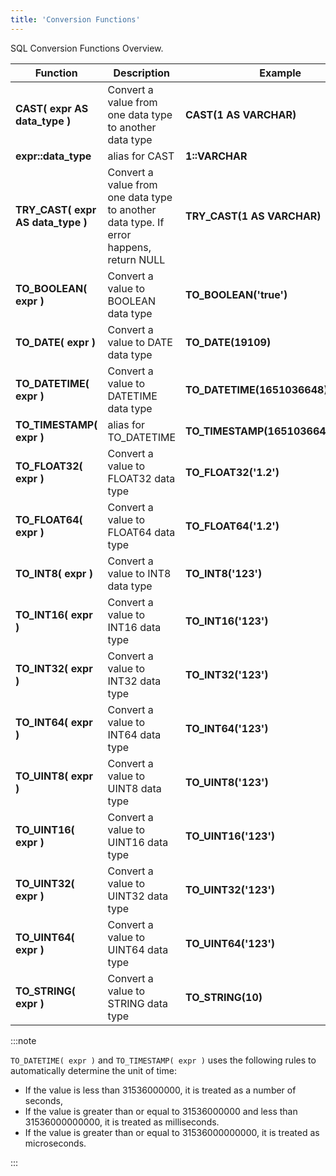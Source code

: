```yaml
---
title: 'Conversion Functions'
---
```


SQL Conversion Functions Overview.

| Function                          | Description                                                                            | Example                            | Result                     |
|-----------------------------------|----------------------------------------------------------------------------------------|------------------------------------|----------------------------|
| **CAST( expr AS data_type )**     | Convert a value from one data type to another data type                                | **CAST(1 AS VARCHAR)**             | 1                          |
| **expr::data_type**               | alias for CAST                                                                         | **1::VARCHAR**                     | 1                          |
| **TRY_CAST( expr AS data_type )** | Convert a value from one data type to another data type. If error happens, return NULL | **TRY_CAST(1 AS VARCHAR)**         | 1                          |
| **TO_BOOLEAN( expr )**            | Convert a value to BOOLEAN data type                                                   | **TO_BOOLEAN('true')**             | 1                          |
| **TO_DATE( expr )**               | Convert a value to DATE data type                                                      | **TO_DATE(19109)**                 | 2022-04-27                 |
| **TO_DATETIME( expr )**           | Convert a value to DATETIME data type                                                  | **TO_DATETIME(1651036648)**        | 2022-04-27 05:17:28.000000 |
| **TO_TIMESTAMP( expr )**          | alias for TO_DATETIME                                                                  | **TO_TIMESTAMP(1651036648123456)** | 2022-04-27 05:17:28.123456 |
| **TO_FLOAT32( expr )**            | Convert a value to FLOAT32 data type                                                   | **TO_FLOAT32('1.2')**              | 1.2                        |
| **TO_FLOAT64( expr )**            | Convert a value to FLOAT64 data type                                                   | **TO_FLOAT64('1.2')**              | 1.2                        |
| **TO_INT8( expr )**               | Convert a value to INT8 data type                                                      | **TO_INT8('123')**                 | 123                        |
| **TO_INT16( expr )**              | Convert a value to INT16 data type                                                     | **TO_INT16('123')**                | 123                        |
| **TO_INT32( expr )**              | Convert a value to INT32 data type                                                     | **TO_INT32('123')**                | 123                        |
| **TO_INT64( expr )**              | Convert a value to INT64 data type                                                     | **TO_INT64('123')**                | 123                        |
| **TO_UINT8( expr )**              | Convert a value to UINT8 data type                                                     | **TO_UINT8('123')**                | 123                        |
| **TO_UINT16( expr )**             | Convert a value to UINT16 data type                                                    | **TO_UINT16('123')**               | 123                        |
| **TO_UINT32( expr )**             | Convert a value to UINT32 data type                                                    | **TO_UINT32('123')**               | 123                        |
| **TO_UINT64( expr )**             | Convert a value to UINT64 data type                                                    | **TO_UINT64('123')**               | 123                        |
| **TO_STRING( expr )**             | Convert a value to STRING data type                                                    | **TO_STRING(10)**                  | 10                         |


:::note

`TO_DATETIME( expr )` and `TO_TIMESTAMP( expr )` uses the following rules to automatically determine the unit of time:

- If the value is less than 31536000000, it is treated as a number of seconds,
- If the value is greater than or equal to 31536000000 and less than 31536000000000, it is treated as milliseconds.
- If the value is greater than or equal to 31536000000000, it is treated as microseconds.

:::
